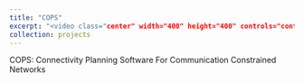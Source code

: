 ```yaml
---
title: "COPS"
excerpt: "<video class="center" width="400" height="400" controls="controls" autoplay loop><source src="assets/cops.mp4" type="video/mp4" />Your browser does not support embedded video.</video>"
collection: projects
---
```


COPS: Connectivity Planning Software For Communication Constrained Networks
